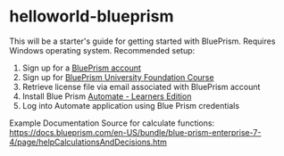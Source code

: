 # helloworld-blueprism

This will be a starter's guide for getting started with BluePrism. Requires Windows operating system. Recommended setup:

1. Sign up for a [BluePrism account](https://portal.blueprism.com/user/register)
2. Sign up for [BluePrism University Foundation Course](https://blue-prism.docebosaas.com/learn/courses/180/blue-prismr-foundation-training)
3. Retrieve license file via email associated with BluePrism account
4. Install Blue Prism [Automate - Learners Edition](https://digitalexchange.blueprism.com/cardDetails?id=12123)
5. Log into Automate application using Blue Prism credentials

Example Documentation Source for calculate functions:
https://docs.blueprism.com/en-US/bundle/blue-prism-enterprise-7-4/page/helpCalculationsAndDecisions.htm
